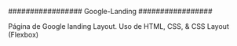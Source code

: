 ################# Google-Landing #################

Página de Google landing Layout.
Uso de HTML, CSS, & CSS Layout (Flexbox)